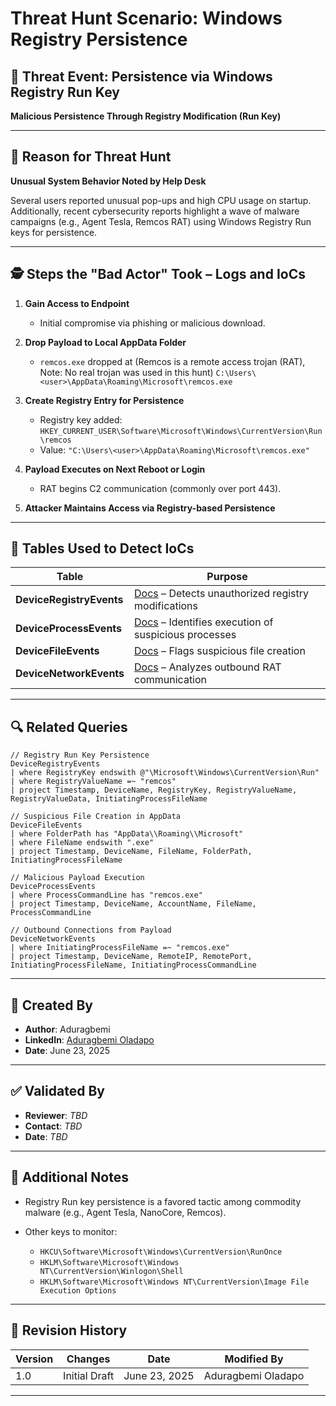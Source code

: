 # Threat Hunt Scenario: Windows Registry Persistence

## 🎯 Threat Event: Persistence via Windows Registry Run Key

**Malicious Persistence Through Registry Modification (Run Key)**

---

## 📌 Reason for Threat Hunt

**Unusual System Behavior Noted by Help Desk**

Several users reported unusual pop-ups and high CPU usage on startup. Additionally, recent cybersecurity reports highlight a wave of malware campaigns (e.g., Agent Tesla, Remcos RAT) using Windows Registry Run keys for persistence.

---

## 🕵️ Steps the "Bad Actor" Took – Logs and IoCs

1. **Gain Access to Endpoint**  
   * Initial compromise via phishing or malicious download.

2. **Drop Payload to Local AppData Folder**  
   * `remcos.exe` dropped at  (Remcos is a remote access trojan (RAT), Note: No real trojan was used in this hunt)
     `C:\Users\<user>\AppData\Roaming\Microsoft\remcos.exe`

3. **Create Registry Entry for Persistence**  
   * Registry key added:  
     `HKEY_CURRENT_USER\Software\Microsoft\Windows\CurrentVersion\Run\remcos`  
   * Value: `"C:\Users\<user>\AppData\Roaming\Microsoft\remcos.exe"`

4. **Payload Executes on Next Reboot or Login**  
   * RAT begins C2 communication (commonly over port 443).

5. **Attacker Maintains Access via Registry-based Persistence**

---

## 📂 Tables Used to Detect IoCs

| Table                  | Purpose                                                                                                                                            |
|------------------------|----------------------------------------------------------------------------------------------------------------------------------------------------|
| **DeviceRegistryEvents** | [Docs](https://learn.microsoft.com/en-us/defender-xdr/advanced-hunting-deviceregistryevents-table) – Detects unauthorized registry modifications |
| **DeviceProcessEvents**  | [Docs](https://learn.microsoft.com/en-us/defender-xdr/advanced-hunting-deviceprocessevents-table) – Identifies execution of suspicious processes |
| **DeviceFileEvents**     | [Docs](https://learn.microsoft.com/en-us/defender-xdr/advanced-hunting-devicefileevents-table) – Flags suspicious file creation                 |
| **DeviceNetworkEvents**  | [Docs](https://learn.microsoft.com/en-us/defender-xdr/advanced-hunting-devicenetworkevents-table) – Analyzes outbound RAT communication           |

---

## 🔍 Related Queries

```kusto
// Registry Run Key Persistence
DeviceRegistryEvents
| where RegistryKey endswith @"\Microsoft\Windows\CurrentVersion\Run"
| where RegistryValueName =~ "remcos"
| project Timestamp, DeviceName, RegistryKey, RegistryValueName, RegistryValueData, InitiatingProcessFileName

// Suspicious File Creation in AppData
DeviceFileEvents
| where FolderPath has "AppData\\Roaming\\Microsoft"
| where FileName endswith ".exe"
| project Timestamp, DeviceName, FileName, FolderPath, InitiatingProcessFileName

// Malicious Payload Execution
DeviceProcessEvents
| where ProcessCommandLine has "remcos.exe"
| project Timestamp, DeviceName, AccountName, FileName, ProcessCommandLine

// Outbound Connections from Payload
DeviceNetworkEvents
| where InitiatingProcessFileName =~ "remcos.exe"
| project Timestamp, DeviceName, RemoteIP, RemotePort, InitiatingProcessFileName, InitiatingProcessCommandLine

````

---

## 👤 Created By

* **Author**: Aduragbemi
* **LinkedIn**: [Aduragbemi Oladapo](https://www.linkedin.com/in/aduragbemioladapo/)
* **Date**: June 23, 2025

---

## ✅ Validated By

* **Reviewer**: *TBD*
* **Contact**: *TBD*
* **Date**: *TBD*

---

## 📝 Additional Notes

* Registry Run key persistence is a favored tactic among commodity malware (e.g., Agent Tesla, NanoCore, Remcos).
* Other keys to monitor:

  * `HKCU\Software\Microsoft\Windows\CurrentVersion\RunOnce`
  * `HKLM\Software\Microsoft\Windows NT\CurrentVersion\Winlogon\Shell`
  * `HKLM\Software\Microsoft\Windows NT\CurrentVersion\Image File Execution Options`

---

## 📅 Revision History

| Version | Changes       | Date          | Modified By                |
| ------- | ------------- | ------------- | -------------------------- |
| 1.0     | Initial Draft | June 23, 2025 | Aduragbemi Oladapo |

---

```

